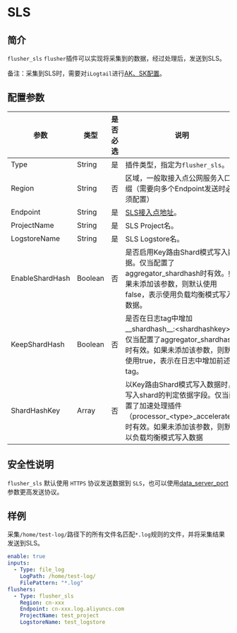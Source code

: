 # SLS

## 简介

`flusher_sls` `flusher`插件可以实现将采集到的数据，经过处理后，发送到SLS。

备注：采集到SLS时，需要对`iLogtail`进行[AK、SK配置](../../configuration/system-config.md)。

## 配置参数

| 参数 | 类型 | 是否必选 | 说明 |
| --- | --- | --- | --- |
| Type            | String  | 是    | 插件类型，指定为`flusher_sls`。 |
| Region          | String  | 否    | 区域，一般取接入点公网服务入口前缀（需要向多个Endpoint发送时必须配置） |
| Endpoint        | String  | 是    | [SLS接入点地址](https://help.aliyun.com/document\_detail/29008.html)。 |
| ProjectName     | String  | 是    | SLS Project名。 |
| LogstoreName    | String  | 是    | SLS Logstore名。  |
| EnableShardHash | Boolean | 否    | 是否启用Key路由Shard模式写入数据。仅当配置了aggregator_shardhash时有效。如果未添加该参数，则默认使用false，表示使用负载均衡模式写入数据。 |
| KeepShardHash   | Boolean | 否    | 是否在日志tag中增加__shardhash__:&lt;shardhashkey>。仅当配置了aggregator_shardhash时有效。如果未添加该参数，则默认使用true，表示在日志中增加前述tag。 |
| ShardHashKey    | Array   | 否    | 以Key路由Shard模式写入数据时，写入shard的判定依据字段。仅当配置了加速处理插件（processor_&lt;type>_accelerate）时有效。如果未添加该参数，则默认以负载均衡模式写入数据 |

## 安全性说明

`flusher_sls` 默认使用 `HTTPS` 协议发送数据到 `SLS`，也可以使用[data_server_port](../../configuration/system-config.md)参数更高发送协议。

## 样例

采集`/home/test-log/`路径下的所有文件名匹配`*.log`规则的文件，并将采集结果发送到SLS。

``` yaml
enable: true
inputs:
  - Type: file_log
    LogPath: /home/test-log/
    FilePattern: "*.log"
flushers:
  - Type: flusher_sls
    Region: cn-xxx
    Endpoint: cn-xxx.log.aliyuncs.com
    ProjectName: test_project
    LogstoreName: test_logstore
```
